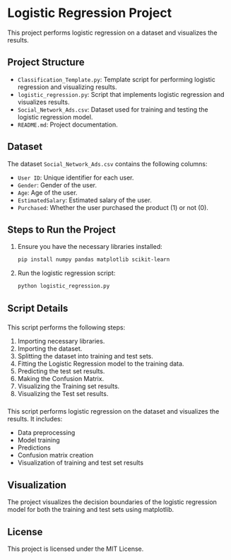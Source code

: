 # Logistic Regression Project

This project performs logistic regression on a dataset and visualizes the results.

## Project Structure

- `Classification_Template.py`: Template script for performing logistic regression and visualizing results.
- `logistic_regression.py`: Script that implements logistic regression and visualizes results.
- `Social_Network_Ads.csv`: Dataset used for training and testing the logistic regression model.
- `README.md`: Project documentation.

## Dataset

The dataset `Social_Network_Ads.csv` contains the following columns:
- `User ID`: Unique identifier for each user.
- `Gender`: Gender of the user.
- `Age`: Age of the user.
- `EstimatedSalary`: Estimated salary of the user.
- `Purchased`: Whether the user purchased the product (1) or not (0).

## Steps to Run the Project

1. Ensure you have the necessary libraries installed:
    ```sh
    pip install numpy pandas matplotlib scikit-learn
    ```

2. Run the logistic regression script:
    ```sh
    python logistic_regression.py
    ```

## Script Details

### 

This script performs the following steps:
1. Importing necessary libraries.
2. Importing the dataset.
3. Splitting the dataset into training and test sets.
4. Fitting the Logistic Regression model to the training data.
5. Predicting the test set results.
6. Making the Confusion Matrix.
7. Visualizing the Training set results.
8. Visualizing the Test set results.

### 

This script performs logistic regression on the dataset and visualizes the results. It includes:
- Data preprocessing
- Model training
- Predictions
- Confusion matrix creation
- Visualization of training and test set results

## Visualization

The project visualizes the decision boundaries of the logistic regression model for both the training and test sets using matplotlib.

## License

This project is licensed under the MIT License.